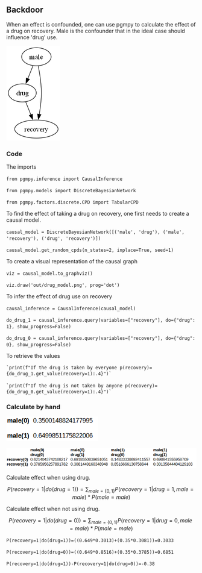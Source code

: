 ## Backdoor 

When an effect is confounded, one can use pgmpy to calculate the effect of a drug on recovery. Male is the confounder that in the ideal case should influence 'drug' use.

![drug_model.png](out/drug_model.png)

### Code

The imports

`from pgmpy.inference import CausalInference`

`from pgmpy.models import DiscreteBayesianNetwork`

`from pgmpy.factors.discrete.CPD import TabularCPD`

To find the effect of taking a drug on recovery, one first needs to create a causal model.

`causal_model = DiscreteBayesianNetwork([('male', 'drug'), ('male', 'recovery'), ('drug', 'recovery')])`

`causal_model.get_random_cpds(n_states=2, inplace=True, seed=1)`

To create a visual representation of the causal graph

`viz = causal_model.to_graphviz()`

`viz.draw('out/drug_model.png', prog='dot')`

To infer the effect of drug use on recovery

`causal_inference = CausalInference(causal_model)`

`do_drug_1 = causal_inference.query(variables=["recovery"], do={"drug": 1}, show_progress=False)`

`do_drug_0 = causal_inference.query(variables=["recovery"], do={"drug": 0}, show_progress=False)`

To retrieve the values

    `print(f"If the drug is taken by everyone p(recovery)={do_drug_1.get_value(recovery=1):.4}")`

    `print(f"If the drug is not taken by anyone p(recovery)={do_drug_0.get_value(recovery=1):.4}")`

### Calculate by hand

![male.png](out/male.png)

![m-d-r.png](out/m-d-r.png)

Calculate effect when using drug.

$$P(recovery=1|do(drug=1))= \sum_{male=\{0,1\}}  P(recovery=1|drug=1,male=male) * P(male=male)$$

Calculate effect when not using drug.

$$P(recovery=1|do(drug=0))= \sum_{male=\{0,1\}}  P(recovery=1|drug=0,male=male) * P(male=male)$$


`P(recovery=1|do(drug=1))=((0.649*0.3013)+(0.35*0.3081))=0.3033`

`P(recovery=1|do(drug=0))=((0.649*0.8516)+(0.35*0.3785))=0.6851`

`P(recovery=1|do(drug=1))-P(recovery=1|do(drug=0))=-0.38`

